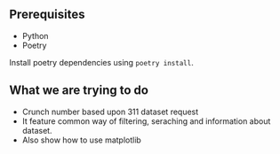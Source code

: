 ## Prerequisites

- Python
- Poetry

Install poetry dependencies using `poetry install`.

## What we are trying to do

- Crunch number based upon 311 dataset request
- It feature common way of filtering, seraching and information about dataset.
- Also show how to use matplotlib